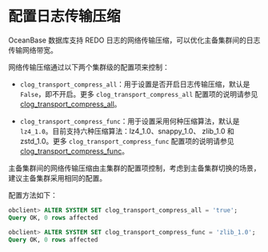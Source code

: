 配置日志传输压缩 
=============================

OceanBase 数据库支持 REDO 日志的网络传输压缩，可以优化主备集群间的日志传输网络带宽。

网络传输压缩通过以下两个集群级的配置项来控制：

* `clog_transport_compress_all`：用于设置是否开启日志传输压缩，默认是 `False`，即不开启。更多 `clog_transport_compress_all` 配置项的说明请参见 [clog_transport_compress_all](../../../../12.reference-mysql-mode/3.system-configuration-items-1/3.cluster-level-configuration-items-1/40.clog_transport_compress_all-1-2.md)。

  

* `clog_transport_compress_func`：用于设置采用何种压缩算法，默认是 `lz4_1.0`。目前支持六种压缩算法：lz4_1.0、snappy_1.0、 zlib_1.0 和 zstd_1.0。更多 `clog_transport_compress_func` 配置项的说明请参见 [clog_transport_compress_func](../../../../12.reference-mysql-mode/3.system-configuration-items-1/3.cluster-level-configuration-items-1/41.clog_transport_compress_func-1-2.md)。

  




主备集群间的网络传输压缩由主集群的配置项控制，考虑到主备集群切换的场景，建议主备集群采用相同的配置。

配置方法如下：

```sql
obclient> ALTER SYSTEM SET clog_transport_compress_all = 'true';
Query OK, 0 rows affected

obclient> ALTER SYSTEM SET clog_transport_compress_func = 'zlib_1.0';
Query OK, 0 rows affected
```


